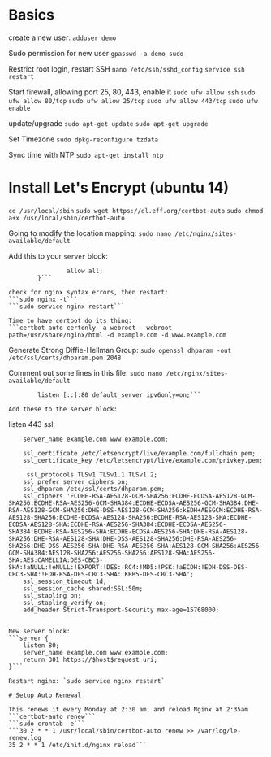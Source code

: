 # Basics
create a new user:
```adduser demo```

Sudo permission for new user
```gpasswd -a demo sudo```

Restrict root login, restart SSH
```nano /etc/ssh/sshd_config```
```service ssh restart```

Start firewall, allowing port 25, 80, 443, enable it
```sudo ufw allow ssh```
```sudo ufw allow 80/tcp```
```sudo ufw allow 25/tcp```
```sudo ufw allow 443/tcp```
```sudo ufw enable```

update/upgrade
```sudo apt-get update```
```sudo apt-get upgrade```

Set Timezone
```sudo dpkg-reconfigure tzdata```

Sync time with NTP
```sudo apt-get install ntp```

# Install Let's Encrypt (ubuntu 14)
```cd /usr/local/sbin```
```sudo wget https://dl.eff.org/certbot-auto```
```sudo chmod a+x /usr/local/sbin/certbot-auto```

Going to modify the location mapping:
```sudo nano /etc/nginx/sites-available/default```

Add this to your `server` block:

```location ~ /.well-known {
                allow all;
        }```

check for nginx syntax errors, then restart:
```sudo nginx -t```
```sudo service nginx restart```

Time to have certbot do its thing:
```certbot-auto certonly -a webroot --webroot-path=/usr/share/nginx/html -d example.com -d www.example.com
```

Generate Strong Diffie-Hellman Group:
```sudo openssl dhparam -out /etc/ssl/certs/dhparam.pem 2048```

Comment out some lines in this file: `sudo nano /etc/nginx/sites-available/default`

```listen 80 default_server;
        listen [::]:80 default_server ipv6only=on;```

Add these to the server block:
```
listen 443 ssl;

        server_name example.com www.example.com;

        ssl_certificate /etc/letsencrypt/live/example.com/fullchain.pem;
        ssl_certificate_key /etc/letsencrypt/live/example.com/privkey.pem;

         ssl_protocols TLSv1 TLSv1.1 TLSv1.2;
        ssl_prefer_server_ciphers on;
        ssl_dhparam /etc/ssl/certs/dhparam.pem;
        ssl_ciphers 'ECDHE-RSA-AES128-GCM-SHA256:ECDHE-ECDSA-AES128-GCM-SHA256:ECDHE-RSA-AES256-GCM-SHA384:ECDHE-ECDSA-AES256-GCM-SHA384:DHE-RSA-AES128-GCM-SHA256:DHE-DSS-AES128-GCM-SHA256:kEDH+AESGCM:ECDHE-RSA-AES128-SHA256:ECDHE-ECDSA-AES128-SHA256:ECDHE-RSA-AES128-SHA:ECDHE-ECDSA-AES128-SHA:ECDHE-RSA-AES256-SHA384:ECDHE-ECDSA-AES256-SHA384:ECDHE-RSA-AES256-SHA:ECDHE-ECDSA-AES256-SHA:DHE-RSA-AES128-SHA256:DHE-RSA-AES128-SHA:DHE-DSS-AES128-SHA256:DHE-RSA-AES256-SHA256:DHE-DSS-AES256-SHA:DHE-RSA-AES256-SHA:AES128-GCM-SHA256:AES256-GCM-SHA384:AES128-SHA256:AES256-SHA256:AES128-SHA:AES256-SHA:AES:CAMELLIA:DES-CBC3-SHA:!aNULL:!eNULL:!EXPORT:!DES:!RC4:!MD5:!PSK:!aECDH:!EDH-DSS-DES-CBC3-SHA:!EDH-RSA-DES-CBC3-SHA:!KRB5-DES-CBC3-SHA';
        ssl_session_timeout 1d;
        ssl_session_cache shared:SSL:50m;
        ssl_stapling on;
        ssl_stapling_verify on;
        add_header Strict-Transport-Security max-age=15768000;
```

New server block:
```server {
    listen 80;
    server_name example.com www.example.com;
    return 301 https://$host$request_uri;
}```

Restart nginx: `sudo service nginx restart`

# Setup Auto Renewal

This renews it every Monday at 2:30 am, and reload Nginx at 2:35am
```certbot-auto renew```
```sudo crontab -e```
```30 2 * * 1 /usr/local/sbin/certbot-auto renew >> /var/log/le-renew.log
35 2 * * 1 /etc/init.d/nginx reload```